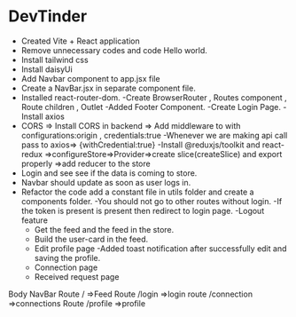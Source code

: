 # DevTinder

- Created Vite + React application
- Remove unnecessary codes and code Hello world.
- Install tailwind css
- Install daisyUi
- Add Navbar component to app.jsx file
- Create a NavBar.jsx in separate component file.
- Installed react-router-dom.
  -Create BrowserRouter , Routes component , Route children , Outlet
  -Added Footer Component.
  -Create Login Page.
  -Install axios
- CORS => Install CORS in backend => Add middleware to with configurations:origin , credentials:true
  -Whenever we are making api call pass to axios=> {withCredential:true}
  -Install @reduxjs/toolkit and react-redux =>configureStore=>Provider=>create slice(createSlice) and export properly =>add reducer to the store
- Login and see see if the data is coming to store.
- Navbar should update as soon as user logs in.
- Refactor the code add a constant file in utils folder and create a components folder.
  -You should not go to other routes without login.
  -If the token is present is present then redirect to login page.
  -Logout feature
  - Get the feed and the feed in the store.
  - Build the user-card in the feed.
  - Edit profile page
  -Added toast notification after successfully edit and saving the profile.
  - Connection page
  - Received request page

Body
NavBar
Route / =>Feed
Route /login =>login
route /connection =>connections
Route /profile =>profile
